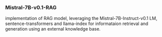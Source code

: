 ### Mistral-7B-v0.1-RAG
implementation of RAG model, leveraging the Mistral-7B-Instruct-v0.1 LM, sentence-transformers and llama-index for informataion retrieval and generation using an external knowledge base.
